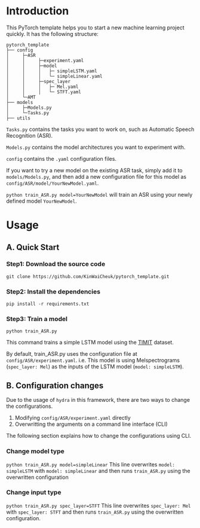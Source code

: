 # Introduction
This PyTorch template helps you to start a new machine learning project quickly. It has the following structure:
```
pytorch_template
├── config
│     ├─ASR
│     │     ├─experiment.yaml
│     │     ├─model
│     │     │   ├─ simpleLSTM.yaml
│     │     │   └─ simpleLinear.yaml
│     │     ├─spec_layer
│     │     │   ├─ Mel.yaml
│     │     │   └─ STFT.yaml
│     └─AMT
├── models
│     ├─Models.py
│     └─Tasks.py
├── utils
```

`Tasks.py` contains the tasks you want to work on, such as Automatic Speech Recognition (ASR).

`Models.py` contains the model architectures you want to experiment with.

`config` contains the `.yaml` configuration files.

If you want to try a new model on the existing ASR task, simply add it to `models/Models.py`, and then add a new configuration file for this model as `config/ASR/model/YourNewModel.yaml`.

`python train_ASR.py model=YourNewModel` will train an ASR using your newly defined model `YourNewModel`.



# Usage
## A. Quick Start
### Step1: Download the source code
`git clone https://github.com/KinWaiCheuk/pytorch_template.git`

### Step2: Install the dependencies
`pip install -r requirements.txt`

### Step3: Train a model
`python train_ASR.py`

This command trains a simple LSTM model using the [TIMIT](https://catalog.ldc.upenn.edu/LDC93S1) dataset.

By default, train_ASR.py uses the configuration file at `config/ASR/experiment.yaml`. i.e. This model is using Melspectrograms (`spec_layer: Mel`) as the inputs of the LSTM model (`model: simpleLSTM`).

## B. Configuration changes
Due to the usage of `hydra` in this framework, there are two ways to change the configurations.

1. Modifying `config/ASR/experiment.yaml` directly
1. Overwritting the arguments on a command line interface (CLI)

The following section explains how to change the configurations using CLI.
### Change model type
`python train_ASR.py model=simpleLinear`
This line overwrites `model: simpleLSTM` with `model: simpleLinear` and then runs `train_ASR.py` using the overwritten configuration

### Change input type
`python train_ASR.py spec_layer=STFT`
This line overwrites `spec_layer: Mel` with `spec_layer: STFT` and then runs `train_ASR.py` using the overwritten configuration.